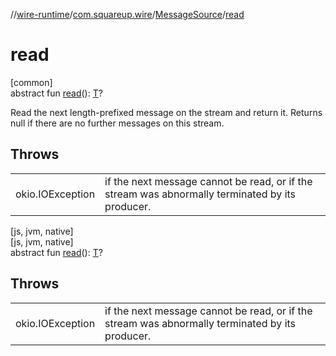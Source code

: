//[wire-runtime](../../../index.md)/[com.squareup.wire](../index.md)/[MessageSource](index.md)/[read](read.md)

# read

[common]\
abstract fun [read](read.md)(): [T](index.md)?

Read the next length-prefixed message on the stream and return it. Returns null if there are no further messages on this stream.

## Throws

| | |
|---|---|
| okio.IOException | if the next message cannot be read, or if the stream was abnormally     terminated by its producer. |

[js, jvm, native]\
[js, jvm, native]\
abstract fun [read](read.md)(): [T](index.md)?

## Throws

| | |
|---|---|
| okio.IOException | if the next message cannot be read, or if the stream was abnormally     terminated by its producer. |
